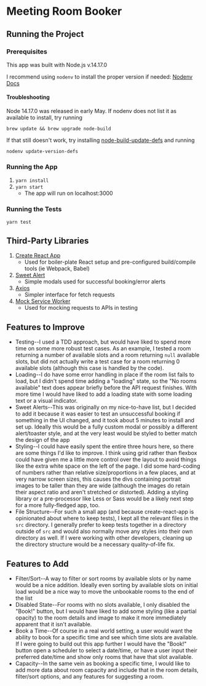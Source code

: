 # Meeting Room Booker

## Running the Project

### Prerequisites
This app was built with Node.js v.14.17.0

I recommend using `nodenv` to install the proper version if needed: [Nodenv Docs](https://github.com/nodenv/nodenv)

#### Troubleshooting
Node 14.17.0 was released in early May. If nodenv does not list it as available to install, try running

`brew update && brew upgrade node-build`

If that still doesn't work, try installing [node-build-update-defs](https://github.com/nodenv/node-build-update-defs) and running

`nodenv update-version-defs`

### Running the App
1. `yarn install`
2. `yarn start`
   * The app will run on localhost:3000

### Running the Tests
`yarn test`

## Third-Party Libraries
1. [Create React App](https://github.com/facebook/create-react-app)
   * Used for boiler-plate React setup and pre-configured build/compile tools (ie Webpack, Babel)
2. [Sweet Alert](https://sweetalert.js.org/)
   * Simple modals used for successful booking/error alerts
3. [Axios](https://github.com/axios/axios)
   * Simpler interface for fetch requests
4. [Mock Service Worker](https://mswjs.io/)
   * Used for mocking requests to APIs in testing

## Features to Improve
* Testing--I used a TDD approach, but would have liked to spend more time on some more robust test cases. As an example, I tested a room returning a number of available slots and a room returning `null` available slots, but did not actually write a test case for a room returning 0 available slots (although this case is handled by the code).
* Loading--I do have some error handling in place if the room list fails to load, but I didn't spend time adding a "loading" state, so the "No rooms available" text does appear briefly before the API request finishes. With more time I would have liked to add a loading state with some loading text or a visual indicator.
* Sweet Alerts--This was originally on my nice-to-have list, but I decided to add it because it was easier to test an unsuccessful booking if something in the UI changed, and it took about 5 minutes to install and set up. Ideally this would be a fully custom modal or possibly a different alert/toaster style, and at the very least would be styled to better match the design of the app
* Styling--I could have easily spent the entire three hours here, so there are some things I'd like to improve. I think using grid rather than flexbox could have given me a little more control over the layout to avoid things like the extra white space on the left of the page. I did some hard-coding of numbers rather than relative size/proportions in a few places, and at very narrow screen sizes, this causes the divs containing portrait images to be taller than they are wide (although the images do retain their aspect ratio and aren't stretched or distorted). Adding a styling library or a pre-processor like Less or Sass would be a likely next step for a more fully-fledged app, too.
* File Structure--For such a small app (and because create-react-app is opinionated about where to keep tests), I kept all the relevant files in the `src` directory. I generally prefer to keep tests together in a directory outside of `src` and would also normally move any styles into their own directory as well. If I were working with other developers, cleaning up the directory structure would be a necessary quality-of-life fix.

## Features to Add
* Filter/Sort--A way to filter or sort rooms by available slots or by name would be a nice addition. Ideally even sorting by available slots on initial load would be a nice way to move the unbookable rooms to the end of the list
* Disabled State--For rooms with no slots available, I only disabled the "Book!" button, but I would have liked to add some styling (like a partial opacity) to the room details and image to make it more immediately apparent that it isn't available.
* Book a Time--Of course in a real world setting, a user would want the ability to book for a specific time and see which time slots are available. If I were going to build out this app further I would have the "Book!" button open a scheduler to select a date/time, or have a user input their preferred date/time and show only rooms that have that slot available.
* Capacity--In the same vein as booking a specific time, I would like to add more data about room capacity and include that in the room details, filter/sort options, and any features for suggesting a room.
